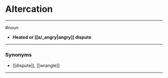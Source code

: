 # Altercation
---
#noun
- **Heated or [[a/_angry|angry]] dispute**
---
### Synonyms
- [[dispute]], [[wrangle]]
---
